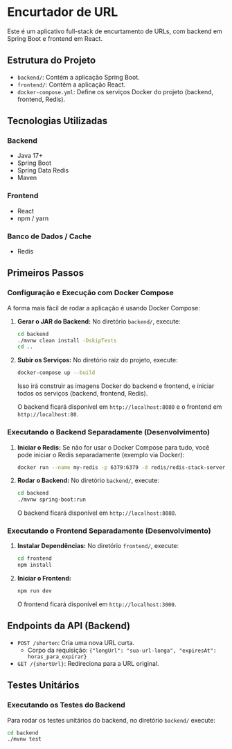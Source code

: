 # Encurtador de URL

Este é um aplicativo full-stack de encurtamento de URLs, com backend em Spring Boot e frontend em React.

## Estrutura do Projeto

- `backend/`: Contém a aplicação Spring Boot.
- `frontend/`: Contém a aplicação React.
- `docker-compose.yml`: Define os serviços Docker do projeto (backend, frontend, Redis).

## Tecnologias Utilizadas

### Backend

- Java 17+
- Spring Boot
- Spring Data Redis
- Maven

### Frontend

- React
- npm / yarn

### Banco de Dados / Cache

- Redis

## Primeiros Passos

### Configuração e Execução com Docker Compose

A forma mais fácil de rodar a aplicação é usando Docker Compose:

1. **Gerar o JAR do Backend:**
    No diretório `backend/`, execute:
    ```bash
    cd backend
    ./mvnw clean install -DskipTests
    cd ..
    ```

2. **Subir os Serviços:**
    No diretório raiz do projeto, execute:
    ```bash
    docker-compose up --build
    ```
    Isso irá construir as imagens Docker do backend e frontend, e iniciar todos os serviços (backend, frontend, Redis).

    O backend ficará disponível em `http://localhost:8080` e o frontend em `http://localhost:80`.

### Executando o Backend Separadamente (Desenvolvimento)

1. **Iniciar o Redis:**
    Se não for usar o Docker Compose para tudo, você pode iniciar o Redis separadamente (exemplo via Docker):
    ```bash
    docker run --name my-redis -p 6379:6379 -d redis/redis-stack-server
    ```

2. **Rodar o Backend:**
    No diretório `backend/`, execute:
    ```bash
    cd backend
    ./mvnw spring-boot:run
    ```
    O backend ficará disponível em `http://localhost:8080`.

### Executando o Frontend Separadamente (Desenvolvimento)

1. **Instalar Dependências:**
    No diretório `frontend/`, execute:
    ```bash
    cd frontend
    npm install 
    ```

2. **Iniciar o Frontend:**
    ```bash
    npm run dev 
    ```
    O frontend ficará disponível em `http://localhost:3000`.

## Endpoints da API (Backend)

-   `POST /shorten`: Cria uma nova URL curta.
    -   Corpo da requisição: `{"longUrl": "sua-url-longa", "expiresAt": horas_para_expirar}`
-   `GET /{shortUrl}`: Redireciona para a URL original.

## Testes Unitários

### Executando os Testes do Backend

Para rodar os testes unitários do backend, no diretório `backend/` execute:

```bash
cd backend
./mvnw test
``` 
